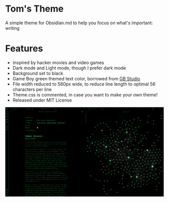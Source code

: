 # Tom's Theme
 A simple theme for Obsidian.md to help you focus on what's important: writing

# Features
- Inspired by hacker movies and video games
- Dark mode and Light mode, though I prefer dark mode
- Background set to black
- Game Boy green themed text color, borrowed from [GB Studio](https://www.gbstudio.dev/docs/assets/backgrounds)
- File width reduced to 560px wide, to reduce line length to optimal 56 characters per line
- Theme.css is commented, in case you want to make your own theme!
- Released under MIT License

![Example image](example.png)